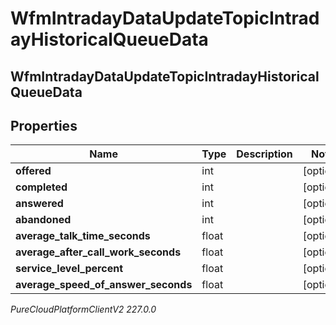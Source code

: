 # WfmIntradayDataUpdateTopicIntradayHistoricalQueueData

## WfmIntradayDataUpdateTopicIntradayHistoricalQueueData

## Properties

|Name | Type | Description | Notes|
|------------ | ------------- | ------------- | -------------|
| **offered** | int |  | [optional] |
| **completed** | int |  | [optional] |
| **answered** | int |  | [optional] |
| **abandoned** | int |  | [optional] |
| **average_talk_time_seconds** | float |  | [optional] |
| **average_after_call_work_seconds** | float |  | [optional] |
| **service_level_percent** | float |  | [optional] |
| **average_speed_of_answer_seconds** | float |  | [optional] |



_PureCloudPlatformClientV2 227.0.0_
